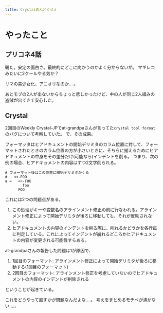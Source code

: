 ```yaml
---
title: Crystalめんどくせえ
---
```


# やったこと

## プリコネ4話

観た。安定の面白さ。最終的にどこに向かうのかよく分からないが。
マギレコみたいに2クールやる気か？

リマの美少女化、アニオリなのか‥‥。

あとモブの2人が出ないからちょっと悲しかったけど、中の人が同じ2人組みの盗賊が出てきて安心した。

## Crystal

2回目のWeekly Crystal-JPでat-grandpaさんが言ってた`crystal tool format`のバグについて考察していた。
で、その成果。

フォーマッタはヒアドキュメントの開始デリミタのカラム位置に対して、フォーマットされたときのカラム位置の方が小さいときに、そちらに揃えるためにヒアドキュメントの中身をその差分だけ(可能なら)インデントを削る。
つまり、次の例の場合、ヒアドキュメントの内容はずつ2文字削られる。

```crystal
# フォーマット後はこの位置に開始デリミタがくる
#   <<-FOO
a =   <<-FOO
        foo
      FOO
```

これには2つの問題点がある。

  1. この処理がキーや変数名のアラインメント修正の前に行なわれる。アラインメント修正によって開始デリミタが後ろに移動しても、それが反映されない。
  2. ヒアドキュメントの内容のインデントを削る際に、削れるかどうかを各行毎に判定している。これによってインデントが崩れるどころかヒアドキュメントの内容が変更される可能性すらある。

at-grandpaさんの報告した問題は1が原因で、

  1. 1回目のフォーマット: アラインメント修正によって開始デリミタが後ろに移動する(1回目のフォーマット)
  2. 2回目のフォーマット: アラインメント修正を考慮していないのでヒアドキュメントの内容のインデントが削除される

ということが起きている。

これをどうやって直すかが問題なんだよな‥‥。
考えをまとめるモチベが沸かない‥‥。
